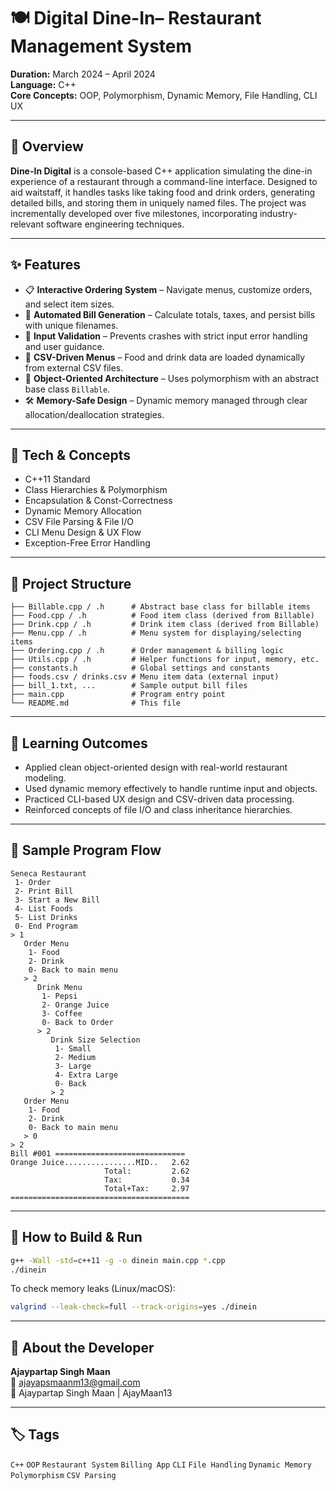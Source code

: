 # 🍽️ Digital Dine-In– Restaurant Management System

**Duration:** March 2024 – April 2024  
**Language:** C++  
**Core Concepts:** OOP, Polymorphism, Dynamic Memory, File Handling, CLI UX

---

## 📖 Overview

**Dine-In Digital** is a console-based C++ application simulating the dine-in experience of a restaurant through a command-line interface. Designed to aid waitstaff, it handles tasks like taking food and drink orders, generating detailed bills, and storing them in uniquely named files. The project was incrementally developed over five milestones, incorporating industry-relevant software engineering techniques.

---

## ✨ Features

- 📋 **Interactive Ordering System** – Navigate menus, customize orders, and select item sizes.
- 🧾 **Automated Bill Generation** – Calculate totals, taxes, and persist bills with unique filenames.
- 🔐 **Input Validation** – Prevents crashes with strict input error handling and user guidance.
- 💾 **CSV-Driven Menus** – Food and drink data are loaded dynamically from external CSV files.
- 🧠 **Object-Oriented Architecture** – Uses polymorphism with an abstract base class `Billable`.
- 🛠️ **Memory-Safe Design** – Dynamic memory managed through clear allocation/deallocation strategies.

---

## 🧰 Tech & Concepts

- C++11 Standard
- Class Hierarchies & Polymorphism
- Encapsulation & Const-Correctness
- Dynamic Memory Allocation
- CSV File Parsing & File I/O
- CLI Menu Design & UX Flow
- Exception-Free Error Handling

---

## 🧩 Project Structure

```
├── Billable.cpp / .h      # Abstract base class for billable items
├── Food.cpp / .h          # Food item class (derived from Billable)
├── Drink.cpp / .h         # Drink item class (derived from Billable)
├── Menu.cpp / .h          # Menu system for displaying/selecting items
├── Ordering.cpp / .h      # Order management & billing logic
├── Utils.cpp / .h         # Helper functions for input, memory, etc.
├── constants.h            # Global settings and constants
├── foods.csv / drinks.csv # Menu item data (external input)
├── bill_1.txt, ...        # Sample output bill files
├── main.cpp               # Program entry point
└── README.md              # This file
```

---

## 🧠 Learning Outcomes

- Applied clean object-oriented design with real-world restaurant modeling.
- Used dynamic memory effectively to handle runtime input and objects.
- Practiced CLI-based UX design and CSV-driven data processing.
- Reinforced concepts of file I/O and class inheritance hierarchies.

---

## 🧪 Sample Program Flow

```
Seneca Restaurant 
 1- Order
 2- Print Bill
 3- Start a New Bill
 4- List Foods
 5- List Drinks
 0- End Program
> 1
   Order Menu
    1- Food
    2- Drink
    0- Back to main menu
   > 2
      Drink Menu
       1- Pepsi
       2- Orange Juice
       3- Coffee
       0- Back to Order
      > 2
         Drink Size Selection
          1- Small
          2- Medium
          3- Large
          4- Extra Large
          0- Back
         > 2
   Order Menu
    1- Food
    2- Drink
    0- Back to main menu
   > 0
> 2
Bill #001 =============================
Orange Juice................MID..   2.62
                     Total:         2.62
                     Tax:           0.34
                     Total+Tax:     2.97
========================================
```

---

## 🚀 How to Build & Run

```bash
g++ -Wall -std=c++11 -g -o dinein main.cpp *.cpp
./dinein
```

To check memory leaks (Linux/macOS):
```bash
valgrind --leak-check=full --track-origins=yes ./dinein
```

---

## 🙋 About the Developer

**Ajaypartap Singh Maan**  
📧 ajayapsmaanm13@gmail.com  
💼 Ajaypartap Singh Maan | AjayMaan13

---

## 🏷️ Tags

`C++` `OOP` `Restaurant System` `Billing App` `CLI` `File Handling` `Dynamic Memory` `Polymorphism` `CSV Parsing`